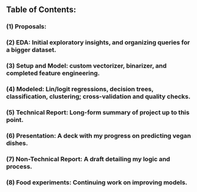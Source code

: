 ## Table of Contents:

### (1) Proposals:
### (2) EDA: Initial exploratory insights, and organizing queries for a bigger dataset.
### (3) Setup and Model: custom vectorizer, binarizer, and completed feature engineering.
### (4) Modeled: Lin/logit regressions, decision trees, classification, clustering; cross-validation and quality checks.
### (5) Technical Report: Long-form summary of project up to this point.
### (6) Presentation: A deck with my progress on predicting vegan dishes.
### (7) Non-Technical Report: A draft detailing my logic and process.
### (8) Food experiments: Continuing work on improving models.
